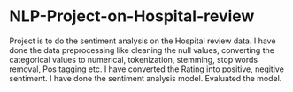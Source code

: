 # NLP-Project-on-Hospital-review
Project is to do the sentiment analysis on the Hospital review data. 
I have done the data preprocessing like cleaning the null values, converting the categorical values to numerical, tokenization, stemming, stop words removal, Pos tagging etc. 
I have converted the Rating into positive, negitive sentiment.
I have done the sentiment analysis model. 
Evaluated the model. 
